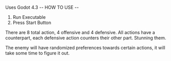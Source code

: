 Uses Godot 4.3
-- HOW TO USE --
1. Run Executable
2. Press Start Button

There are 8 total action, 4 offensive and 4 defensive.
All actions have a counterpart, each defensive action counters their other part. Stunning them.

The enemy will have randomized preferences towards certain actions, it will take some time to figure it out.

